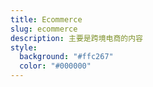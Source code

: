 ```yaml
---
title: Ecommerce
slug: ecommerce
description: 主要是跨境电商的内容
style:
  background: "#ffc267"
  color: "#000000"
---
```

